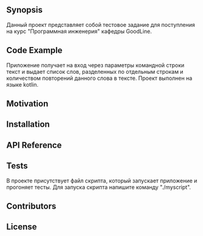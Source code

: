 ## Synopsis

Данный проект представляет собой тестовое задание для поступления на курс
"Программная инженерия" кафедры GoodLine. 

## Code Example

Приложение получает на вход через параметры командной строки текст и 
выдает список слов, разделенных по отдельным строкам и количеством повторений 
данного слова в тексте. Проект выполнен на языке kotlin.

## Motivation



## Installation



## API Reference



## Tests

В проекте присутствует файл скрипта, который запускает приложение и прогоняет 
тесты. Для запуска скрипта напишите команду "./myscript".

## Contributors



## License
